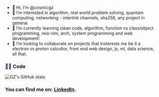 - 👋 Hi, I’m @cosmicgz
- 👀 I’m interested in algorithm, real world problem solving, quantam computing, networking - interlink channels, sha256, any project in general.
- 🌱 I’m currently learning clean code, algorithm, function vs class/object programming, neo-vim, arch, system programming and web development!
- 💞️ I’m looking to collaborate on projects that insterests me be it a electron vs proton calcultor, front end web design, js, ml, data science, all that. 




### 👩‍💻 Code 
![GZ's GitHub stats](https://github-readme-stats.vercel.app/api?username=cosmicgz&count_private=true&show_icons=true&theme=nightowl&hide=prs,contribs)


### You can find me on: [LinkedIn][1].
[1]: https://www.linkedin.com/in/gaznanda/

<!---
cosmicgz/cosmicgz is a ✨ special ✨ repository because its `README.md` (this file) appears on your GitHub profile.
You can click the Preview link to take a look at your changes.


- 📫 How to reach me - cosmicgz11@gmail.com Don't hack it, just mail me!



![](https://komarev.com/ghpvc/?username=mgg39&style=for-the-badge&color=blueviolet)

### Hi there 👋

### 📚 Background
I am Gajananda (he/him), an undergraduate Engineering student at the Pokhara University, who enjoys quantum algorithm design and implementations for Quantum Networking and Simulation systems.
Between 2021/2022 I completed and industrial year-long placement at Cisco's R&D Quantum Networking team. During the Summer 2022 I was a Google scholar for the Google Summer of code. At the moment I am a IBM Quantum Intern & GitHub campus expert, with a strong interest in quantum tech.

### 📝 Research 
A lot of my work revolves around quantum networking. You can follow my readings in my Quantum-tech-papers repository.
I have worked in quantum protocol design and testing with Netsquid and Python, a quantum error correction library for Julia's QUantum Clifford tool, and side by side comparisons of quantum networks against classical networks based on various topological distributions.
At the moment I am experimenting with qiskit and error mitigation libraries.

### 👩‍💻 Code 
![Maria's GitHub stats](https://github-readme-stats.vercel.app/api?username=mgg39&count_private=true&show_icons=true&theme=nightowl&hide=prs,contribs)

My top languages are: Python, Julia & C.

I have experience using: Qiskit, as well as various Quantum Discrete event simulators, such as Netsquid and SeQUeNCe. 
In my pinned repositories, you can find examples of my Quantum Discrete event simulations (Python) as well as my personal academic quantum paper library, and one of my projects based on multidimentional superconducting materials (C).
In terms of open source I have worked/contributed to the following repos:
- SeQUeNCe: an open source Simulator of QUantum Network Communication that allows modeling of quantum networks including photonic network components, control protocols, and applications. that allows modeling of quantum networks including photonic network components, control protocols, and applications. 
- Quantum Universal Education: a community-driven, open-source educational website for learning about all aspects of quantum computing across the full stack, from hardware to algorithms.
- Qiskit: an open-source SDK for working with quantum computers at the level of extended quantum circuits, operators, and algorithms. 
- QuantumClifford: a simulator of Clifford circuits, graph states, and other quantum Stabilizer formalism tools. 

### You can find me on: [LinkedIn][1].
[1]: https://www.linkedin.com/in/maria-gragera-garces/


--->

